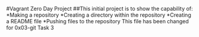 #Vagrant Zero Day Project
	##This initial project is to show the capability of:
	     *Making a repository
	     *Creating a directory within the repository
	     *Creating a README file
	     *Pushing files to the repository
This file has been changed for 0x03-git Task 3
